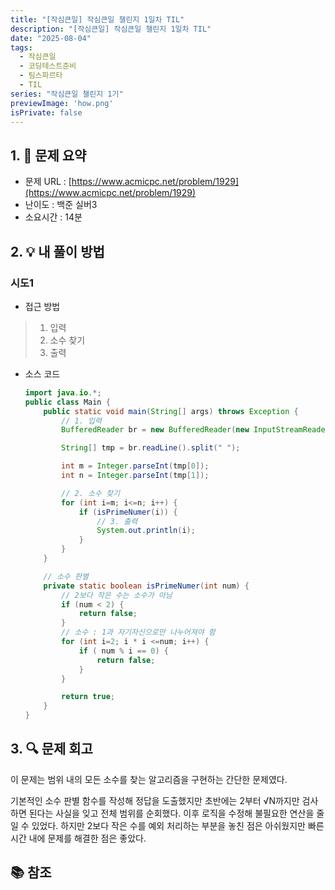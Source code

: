 ```yaml
---
title: "[작심큰일] 작심큰일 챌린지 1일차 TIL"
description: "[작심큰일] 작심큰일 챌린지 1일차 TIL"
date: "2025-08-04"
tags:
  - 작심큰일
  - 코딩테스트준비
  - 팀스파르타
  - TIL
series: "작심큰일 챌린지 1기"
previewImage: 'how.png'
isPrivate: false
---
```


<!-- ![작심큰일 챌린지](/images/99_java.png) -->


## 1. 📝 문제 요약
+ 문제 URL : [https://www.acmicpc.net/problem/1929](https://www.acmicpc.net/problem/1929)
+ 난이도 : 백준 실버3
+ 소요시간 : 14분

## 2. 💡 내 풀이 방법
### 시도1
+ 접근 방법
> 1. 입력
> 2. 소수 찾기
> 3. 출력

+ 소스 코드
    ```java
    import java.io.*;
    public class Main {
        public static void main(String[] args) throws Exception {
            // 1. 입력
            BufferedReader br = new BufferedReader(new InputStreamReader(System.in));

            String[] tmp = br.readLine().split(" ");

            int m = Integer.parseInt(tmp[0]);
            int n = Integer.parseInt(tmp[1]);

            // 2. 소수 찾기
            for (int i=m; i<=n; i++) {
                if (isPrimeNumer(i)) {
                    // 3. 출력
                    System.out.println(i);
                }
            }
        }

        // 소수 판별
        private static boolean isPrimeNumer(int num) {
            // 2보다 작은 수는 소수가 아님
            if (num < 2) {
                return false;
            }
            // 소수 : 1과 자기자신으로만 나누어져야 함
            for (int i=2; i * i <=num; i++) {
                if ( num % i == 0) {
                    return false;
                }
            }

            return true;
        }
    }
    ```
## 3. 🔍 문제 회고
이 문제는 범위 내의 모든 소수를 찾는 알고리즘을 구현하는 간단한 문제였다.   

기본적인 소수 판별 함수를 작성해 정답을 도출했지만 초반에는 2부터 √N까지만 검사하면 된다는 사실을 잊고 전체 범위를 순회했다. 이후 로직을 수정해 불필요한 연산을 줄일 수 있었다. 하지만 2보다 작은 수를 예외 처리하는 부분을 놓친 점은 아쉬웠지만 빠른 시간 내에 문제를 해결한 점은 좋았다.

## 📚 참조
